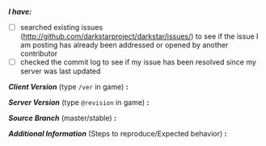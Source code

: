 <!-- remove space and mark with 'x' between [] -->

**_I have:_**

- [ ] searched existing issues (http://github.com/darkstarproject/darkstar/issues/) to see if the issue I am posting has already been addressed or opened by another contributor
- [ ] checked the commit log to see if my issue has been resolved since my server was last updated

**_Client Version_** (type `/ver` in game) **:**


**_Server Version_** (type `@revision` in game) **:**


**_Source Branch_** (master/stable) **:**


**_Additional Information_** (Steps to reproduce/Expected behavior) **:**

